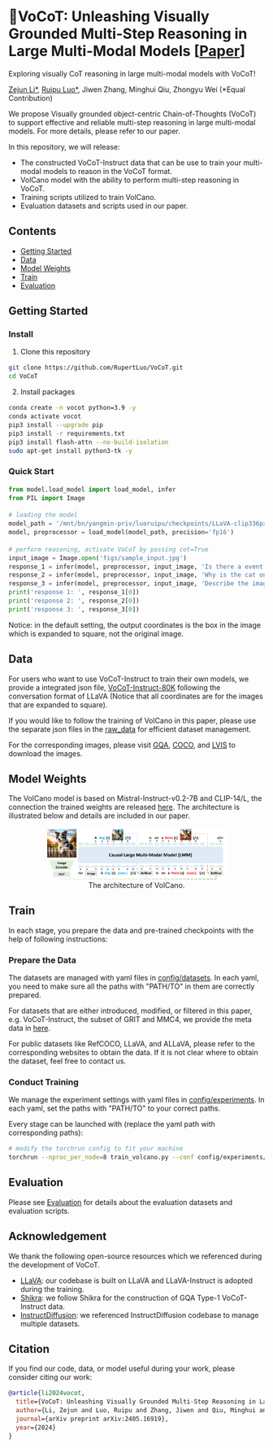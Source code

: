 # 🌋VoCoT: Unleashing Visually Grounded Multi-Step Reasoning in Large Multi-Modal Models [[Paper](https://arxiv.org/abs/2405.16919)]
Exploring visually CoT reasoning in large multi-modal models with VoCoT!

[Zejun Li*](https://github.com/Junction4Nako), [Ruipu Luo*](https://github.com/RupertLuo), Jiwen Zhang, Minghui Qiu, Zhongyu Wei (*Equal Contribution)

We propose Visually grounded object-centric Chain-of-Thoughts (VoCoT) to support effective and reliable multi-step reasoning in large multi-modal models. For more details, please refer to our paper.

In this repository, we will release:
- The constructed VoCoT-Instruct data that can be use to train your multi-modal models to reason in the VoCoT format.
- VolCano model with the ability to perform multi-step reasoning in VoCoT.
- Training scripts utilized to train VolCano.
- Evaluation datasets and scripts used in our paper.

## Contents
- [Getting Started](#getting-started)
- [Data](#data)
- [Model Weights](#model-weights)
- [Train](#train)
- [Evaluation](#evaluation)

## Getting Started

### Install

1. Clone this repository
```bash
git clone https://github.com/RupertLuo/VoCoT.git
cd VoCoT
```

2. Install packages
```bash
conda create -n vocot python=3.9 -y
conda activate vocot
pip3 install --upgrade pip
pip3 install -r requirements.txt
pip3 install flash-attn --no-build-isolation
sudo apt-get install python3-tk -y 
```

### Quick Start

```python
from model.load_model import load_model, infer
from PIL import Image

# loading the model
model_path = '/mnt/bn/yangmin-priv/luoruipu/checkpoints/LLaVA-clip336px-obj-represent-Mistral-1e-5-3072-instruct_llava+shikraCoT75per+GPTQTA+lvis-cot/'
model, preprocessor = load_model(model_path, precision='fp16')

# perform reasoning, activate VoCoT by passing cot=True
input_image = Image.open('figs/sample_input.jpg')
response_1 = infer(model, preprocessor, input_image, 'Is there a event "the cat is below the bed" in this image?', cot=True)
response_2 = infer(model, preprocessor, input_image, 'Why is the cat on the bed?', cot=True)
response_3 = infer(model, preprocessor, input_image, 'Describe the image.', cot=True)
print('response 1: ', response_1[0])
print('response 2: ', response_2[0])
print('response 3: ', response_3[0])
```
Notice: in the default setting, the output coordinates is the box in the image which is expanded to square, not the original image. 

## Data

For users who want to use VoCoT-Instruct to train their own models, we provide a integrated json file, [VoCoT-Instruct-80K]() following the conversation format of LLaVA (Notice that all coordinates are for the images that are expanded to square).

If you would like to follow the training of VolCano in this paper, please use the separate json files in the [raw_data]() for efficient dataset management.

For the corresponding images, please visit [GQA](https://cs.stanford.edu/people/dorarad/gqa/about.html), [COCO](https://cocodataset.org/), and [LVIS](https://www.lvisdataset.org/) to download the images.

## Model Weights

The VolCano model is based on Mistral-Instruct-v0.2-7B and CLIP-14/L, the connection the trained weights are released [here](). The architecture is illustrated below and details are included in our paper.

<p align="center">
    <img src="figs/model_arch.png" width="70%"><br>
    The architecture of VolCano.
</p>

## Train

In each stage, you prepare the data and pre-trained checkpoints with the help of following instructions:

### Prepare the Data

The datasets are managed with yaml files in [config/datasets](./config/datasets/). In each yaml, you need to make sure all the paths with "PATH/TO" in them are correctly prepared. 

For datasets that are either introduced, modified, or filtered in this paper, e.g. VoCoT-Instruct, the subset of GRIT and MMC4, we provide the meta data in [here](). 

For public datasets like RefCOCO, LLaVA, and ALLaVA, please refer to the corresponding websites to obtain the data. 
If it is not clear where to obtain the dataset, feel free to contact us.

### Conduct Training

We manage the experiment settings with yaml files in [config/experiments](./config/experiments/). In each yaml, set the paths with "PATH/TO" to your correct paths.

Every stage can be launched with (replace the yaml path with corresponding paths):

```bash
# modify the torchrun config to fit your machine
torchrun --nproc_per_node=8 train_volcano.py --conf config/experiments/stage1_alignment.yaml
```

## Evaluation
Please see [Evaluation](./eval/Evaluation.md) for details about the evaluation datasets and evaluation scripts.

## Acknowledgement
We thank the following open-source resources which we referenced during the development of VoCoT.

- [LLaVA](https://github.com/haotian-liu/LLaVA): our codebase is built on LLaVA and LLaVA-Instruct is adopted during the training.
- [Shikra](https://github.com/shikras/shikra): we follow Shikra for the construction of GQA Type-1 VoCoT-Instruct data. 
- [InstructDiffusion](https://github.com/cientgu/InstructDiffusion): we referenced InstructDiffusion codebase to manage multiple datasets.


## Citation

If you find our code, data, or model useful during your work, please consider citing our work:
```bibtex
@article{li2024vocot,
  title={VoCoT: Unleashing Visually Grounded Multi-Step Reasoning in Large Multi-Modal Models},
  author={Li, Zejun and Luo, Ruipu and Zhang, Jiwen and Qiu, Minghui and Wei, Zhongyu},
  journal={arXiv preprint arXiv:2405.16919},
  year={2024}
}
```
